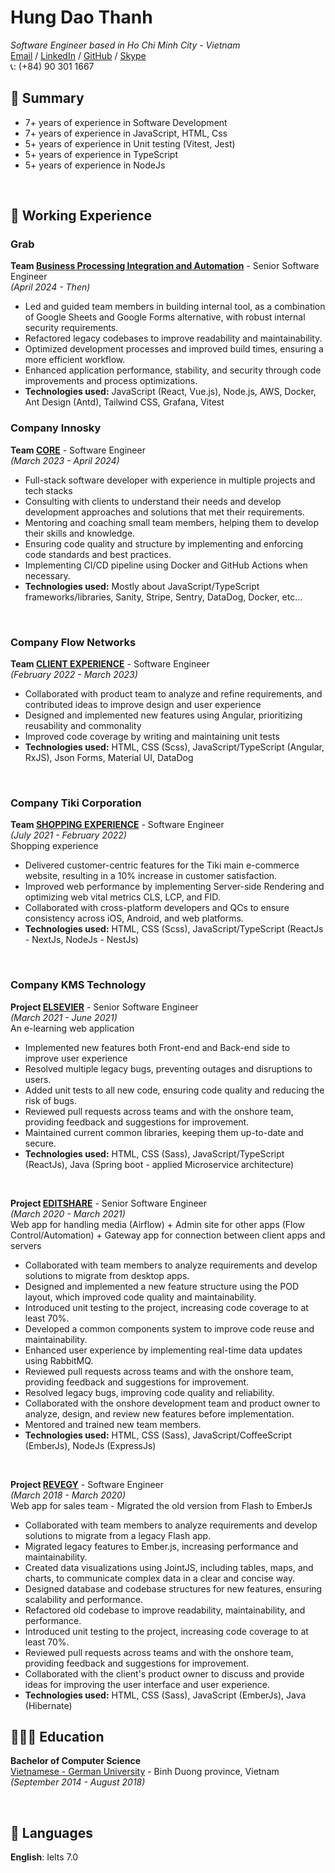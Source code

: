 # Hung Dao Thanh  
*Software Engineer based in Ho Chi Minh City - Vietnam*<br>
[Email](mailto:hung.dt8796@gmail.com) /
[LinkedIn](https://www.linkedin.com/in/h%C6%B0ng-%C4%91%C3%A0o-th%C3%A0nh-ab74501b0/) /
[GitHub](https://github.com/hungdao8796) /
[Skype](skype:oratnar123@gmail.com?chat)
<br>
📞: (+84) 90 301 1667

## 🚩 Summary
- 7+ years of experience in Software Development
- 7+ years of experience in JavaScript, HTML, Css
- 5+ years of experience in Unit testing (Vitest, Jest)
- 5+ years of experience in TypeScript
- 5+ years of experience in NodeJs

<br>

## 📌 Working Experience

### Grab
**Team <ins>Business Processing Integration and Automation</ins>** - Senior Software Engineer  <br>
_(April 2024 - Then)_ <br>
- Led and guided team members in building internal tool, as a combination of Google Sheets and Google Forms alternative, with robust internal security requirements.
- Refactored legacy codebases to improve readability and maintainability.
- Optimized development processes and improved build times, ensuring a more efficient workflow.
- Enhanced application performance, stability, and security through code improvements and process optimizations.
- **Technologies used:** JavaScript (React, Vue.js), Node.js, AWS, Docker, Ant Design (Antd), Tailwind CSS, Grafana, Vitest

### Company Innosky
**Team <ins>CORE</ins>** - Software Engineer  <br>
_(March 2023 - April 2024)_ <br>
- Full-stack software developer with experience in multiple projects and tech stacks
- Consulting with clients to understand their needs and develop development approaches and solutions that met their requirements.
- Mentoring and coaching small team members, helping them to develop their skills and knowledge.
- Ensuring code quality and structure by implementing and enforcing code standards and best practices.
- Implementing CI/CD pipeline using Docker and GitHub Actions when necessary.
- **Technologies used:** Mostly about JavaScript/TypeScript frameworks/libraries, Sanity, Stripe, Sentry, DataDog, Docker, etc...

<br>

### Company Flow Networks
**Team <ins>CLIENT EXPERIENCE</ins>** - Software Engineer  <br>
_(February 2022 - March 2023)_ <br>
- Collaborated with product team to analyze and refine requirements, and contributed ideas to improve design and user experience
- Designed and implemented new features using Angular, prioritizing reusability and commonality
- Improved code coverage by writing and maintaining unit tests
- **Technologies used:** HTML, CSS (Scss), JavaScript/TypeScript (Angular, RxJS), Json Forms, Material UI, DataDog

<br>

### Company Tiki Corporation
**Team <ins>SHOPPING EXPERIENCE</ins>** - Software Engineer  <br>
_(July 2021 - February 2022)_ <br>
Shopping experience
- Delivered customer-centric features for the Tiki main e-commerce website, resulting in a 10% increase in customer satisfaction.
- Improved web performance by implementing Server-side Rendering and optimizing web vital metrics CLS, LCP, and FID.
- Collaborated with cross-platform developers and QCs to ensure consistency across iOS, Android, and web platforms.
- **Technologies used:** HTML, CSS (Scss), JavaScript/TypeScript (ReactJs - NextJs, NodeJs - NestJs)

<br>

### Company KMS Technology
**Project <ins>ELSEVIER</ins>** - Senior Software Engineer <br>
_(March 2021 - June 2021)_ <br>
An e-learning web application
- Implemented new features both Front-end and Back-end side to improve user experience
- Resolved multiple legacy bugs, preventing outages and disruptions to users.
- Added unit tests to all new code, ensuring code quality and reducing the risk of bugs.
- Reviewed pull requests across teams and with the onshore team, providing feedback and suggestions for improvement.
- Maintained current common libraries, keeping them up-to-date and secure.
- **Technologies used:** HTML, CSS (Sass), JavaScript/TypeScript (ReactJs), Java (Spring boot - applied Microservice architecture)

<br>

**Project <ins>EDITSHARE</ins>** - Senior Software Engineer <br>
_(March 2020 - March 2021)_ <br>
Web app for handling media (Airflow) + Admin site for other apps (Flow Control/Automation) + Gateway app for connection between client apps and servers
- Collaborated with team members to analyze requirements and develop solutions to migrate from desktop apps.
- Designed and implemented a new feature structure using the POD layout, which improved code quality and maintainability.
- Introduced unit testing to the project, increasing code coverage to at least 70%.
- Developed a common components system to improve code reuse and maintainability.
- Enhanced user experience by implementing real-time data updates using RabbitMQ.
- Reviewed pull requests across teams and with the onshore team, providing feedback and suggestions for improvement.
- Resolved legacy bugs, improving code quality and reliability.
- Collaborated with the onshore development team and product owner to analyze, design, and review new features before implementation.
- Mentored and trained new team members.
- **Technologies used:** HTML, CSS (Sass), JavaScript/CoffeeScript (EmberJs), NodeJs (ExpressJs)

<br>

**Project <ins>REVEGY</ins>** - Software Engineer<br>
_(March 2018 - March 2020)_ <br>
Web app for sales team - Migrated the old version from Flash to EmberJs
- Collaborated with team members to analyze requirements and develop solutions to migrate from a legacy Flash app.
- Migrated legacy features to Ember.js, increasing performance and maintainability.
- Created data visualizations using JointJS, including tables, maps, and charts, to communicate complex data in a clear and concise way.
- Designed database and codebase structures for new features, ensuring scalability and performance.
- Refactored old codebase to improve readability, maintainability, and performance.
- Introduced unit testing to the project, increasing code coverage to at least 70%.
- Reviewed pull requests across teams and with the onshore team, providing feedback and suggestions for improvement.
- Collaborated with the client's product owner to discuss and provide ideas for improving the user interface and user experience.
- **Technologies used:** HTML, CSS (Sass), JavaScript (EmberJs), Java (Hibernate)

## 👩🏼‍🎓 Education

**Bachelor of Computer Science**<br>
[Vietnamese - German University](https://vgu.edu.vn/) - Binh Duong province, Vietnam <br> _(September 2014 - August 2018)_ <br>

<br>

## 💬 Languages

**English**: Ielts 7.0 <br>
